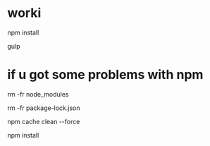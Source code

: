 # worki

npm install

gulp

# if u got some problems with npm

rm -fr node_modules

rm -fr package-lock.json

npm cache clean --force

npm install
